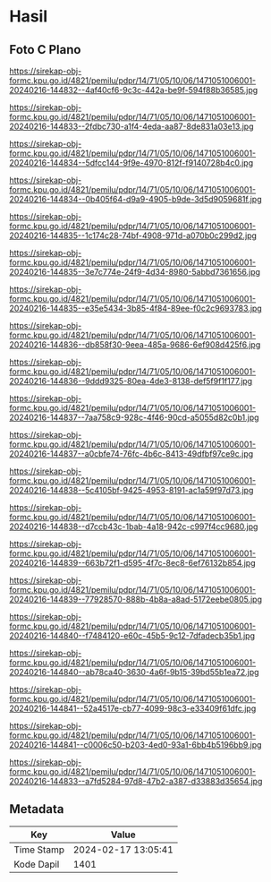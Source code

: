 # Hasil

## Foto C Plano

https://sirekap-obj-formc.kpu.go.id/4821/pemilu/pdpr/14/71/05/10/06/1471051006001-20240216-144832--4af40cf6-9c3c-442a-be9f-594f88b36585.jpg

https://sirekap-obj-formc.kpu.go.id/4821/pemilu/pdpr/14/71/05/10/06/1471051006001-20240216-144833--2fdbc730-a1f4-4eda-aa87-8de831a03e13.jpg

https://sirekap-obj-formc.kpu.go.id/4821/pemilu/pdpr/14/71/05/10/06/1471051006001-20240216-144834--5dfcc144-9f9e-4970-812f-f9140728b4c0.jpg

https://sirekap-obj-formc.kpu.go.id/4821/pemilu/pdpr/14/71/05/10/06/1471051006001-20240216-144834--0b405f64-d9a9-4905-b9de-3d5d9059681f.jpg

https://sirekap-obj-formc.kpu.go.id/4821/pemilu/pdpr/14/71/05/10/06/1471051006001-20240216-144835--1c174c28-74bf-4908-971d-a070b0c299d2.jpg

https://sirekap-obj-formc.kpu.go.id/4821/pemilu/pdpr/14/71/05/10/06/1471051006001-20240216-144835--3e7c774e-24f9-4d34-8980-5abbd7361656.jpg

https://sirekap-obj-formc.kpu.go.id/4821/pemilu/pdpr/14/71/05/10/06/1471051006001-20240216-144835--e35e5434-3b85-4f84-89ee-f0c2c9693783.jpg

https://sirekap-obj-formc.kpu.go.id/4821/pemilu/pdpr/14/71/05/10/06/1471051006001-20240216-144836--db858f30-9eea-485a-9686-6ef908d425f6.jpg

https://sirekap-obj-formc.kpu.go.id/4821/pemilu/pdpr/14/71/05/10/06/1471051006001-20240216-144836--9ddd9325-80ea-4de3-8138-def5f9f1f177.jpg

https://sirekap-obj-formc.kpu.go.id/4821/pemilu/pdpr/14/71/05/10/06/1471051006001-20240216-144837--7aa758c9-928c-4f46-90cd-a5055d82c0b1.jpg

https://sirekap-obj-formc.kpu.go.id/4821/pemilu/pdpr/14/71/05/10/06/1471051006001-20240216-144837--a0cbfe74-76fc-4b6c-8413-49dfbf97ce9c.jpg

https://sirekap-obj-formc.kpu.go.id/4821/pemilu/pdpr/14/71/05/10/06/1471051006001-20240216-144838--5c4105bf-9425-4953-8191-ac1a59f97d73.jpg

https://sirekap-obj-formc.kpu.go.id/4821/pemilu/pdpr/14/71/05/10/06/1471051006001-20240216-144838--d7ccb43c-1bab-4a18-942c-c997f4cc9680.jpg

https://sirekap-obj-formc.kpu.go.id/4821/pemilu/pdpr/14/71/05/10/06/1471051006001-20240216-144839--663b72f1-d595-4f7c-8ec8-6ef76132b854.jpg

https://sirekap-obj-formc.kpu.go.id/4821/pemilu/pdpr/14/71/05/10/06/1471051006001-20240216-144839--77928570-888b-4b8a-a8ad-5172eebe0805.jpg

https://sirekap-obj-formc.kpu.go.id/4821/pemilu/pdpr/14/71/05/10/06/1471051006001-20240216-144840--f7484120-e60c-45b5-9c12-7dfadecb35b1.jpg

https://sirekap-obj-formc.kpu.go.id/4821/pemilu/pdpr/14/71/05/10/06/1471051006001-20240216-144840--ab78ca40-3630-4a6f-9b15-39bd55b1ea72.jpg

https://sirekap-obj-formc.kpu.go.id/4821/pemilu/pdpr/14/71/05/10/06/1471051006001-20240216-144841--52a4517e-cb77-4099-98c3-e33409f61dfc.jpg

https://sirekap-obj-formc.kpu.go.id/4821/pemilu/pdpr/14/71/05/10/06/1471051006001-20240216-144841--c0006c50-b203-4ed0-93a1-6bb4b5196bb9.jpg

https://sirekap-obj-formc.kpu.go.id/4821/pemilu/pdpr/14/71/05/10/06/1471051006001-20240216-144833--a7fd5284-97d8-47b2-a387-d33883d35654.jpg


## Metadata

| Key        | Value               |
| ---------- | ------------------- |
| Time Stamp | 2024-02-17 13:05:41 |
| Kode Dapil | 1401                |



